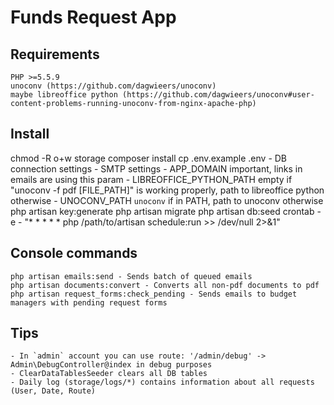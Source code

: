 # Funds Request App

## Requirements
	PHP >=5.5.9
	unoconv (https://github.com/dagwieers/unoconv)
	maybe libreoffice python (https://github.com/dagwieers/unoconv#user-content-problems-running-unoconv-from-nginx-apache-php)

## Install

chmod -R o+w storage
composer install
cp .env.example .env
	- DB connection settings
	- SMTP settings
	- APP_DOMAIN important, links in emails are using this param
	- LIBREOFFICE_PYTHON_PATH empty if "unoconv -f pdf [FILE_PATH]" is working properly, path to libreoffice python otherwise
	- UNOCONV_PATH `unoconv` if in PATH, path to unoconv otherwise
php artisan key:generate
php artisan migrate
php artisan db:seed
crontab -e
	- "* * * * * php /path/to/artisan schedule:run >> /dev/null 2>&1"

## Console commands
	php artisan emails:send - Sends batch of queued emails
	php artisan documents:convert - Converts all non-pdf documents to pdf
	php artisan request_forms:check_pending - Sends emails to budget managers with pending request forms

## Tips
	- In `admin` account you can use route: '/admin/debug' -> Admin\DebugController@index in debug purposes
	- ClearDataTablesSeeder clears all DB tables
	- Daily log (storage/logs/*) contains information about all requests (User, Date, Route) 